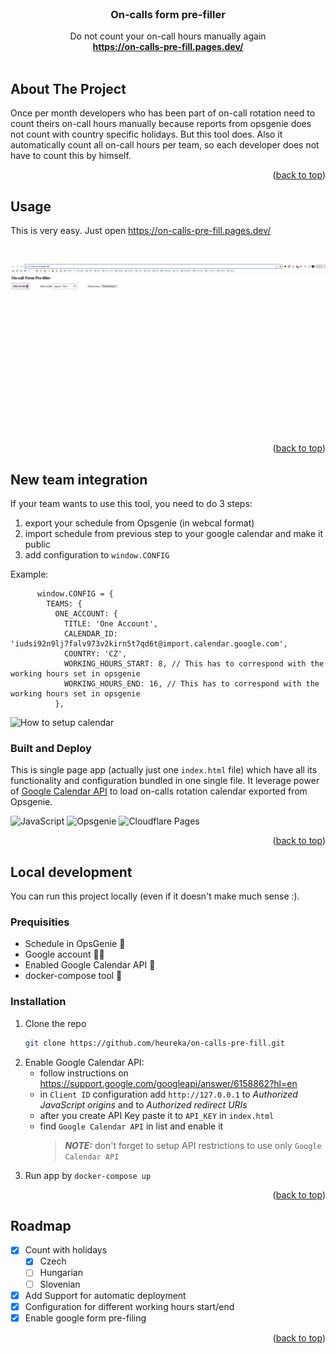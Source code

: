 <div id="top"></div>

<!-- PROJECT LOGO -->
<br />
<div align="center">

  <h3 align="center">On-calls form pre-filler</h3>

  <p align="center">
    Do not count your on-call hours manually again
    <br />
    <a href="https://on-calls-pre-fill.pages.dev/"><strong>https://on-calls-pre-fill.pages.dev/</strong></a>
    <br />
    <br />
  </p>
</div>


<!-- ABOUT THE PROJECT -->
## About The Project

<!-- [![Product Name Screen Shot][product-screenshot]](assets/app-screen.png) -->

Once per month developers who has been part of on-call rotation need to count theirs on-call hours manually because reports from opsgenie does not count with country specific holidays. But this tool does. Also it automatically count all on-call hours per team, so each developer does not have to count this by himself.

<p align="right">(<a href="#top">back to top</a>)</p>

<!-- USAGE EXAMPLES -->
## Usage

This is very easy. Just open https://on-calls-pre-fill.pages.dev/

<br />

![Showcase](assets/on-calls-prefiller.gif)

<p align="right">(<a href="#top">back to top</a>)</p>

## New team integration

If your team wants to use this tool, you need to do 3 steps:

1. export your schedule from Opsgenie (in webcal format)
1. import schedule from previous step to your google calendar and make it public
1. add configuration to `window.CONFIG`

Example:
```
      window.CONFIG = {
        TEAMS: {
          ONE_ACCOUNT: {
            TITLE: 'One Account',
            CALENDAR_ID: 'iudsi92n9lj7falv973v2kirn5t7qd6t@import.calendar.google.com',
            COUNTRY: 'CZ',
            WORKING_HOURS_START: 8, // This has to correspond with the working hours set in opsgenie
            WORKING_HOURS_END: 16, // This has to correspond with the working hours set in opsgenie
          },
```

![How to setup calendar](assets/schedule-to-calendar-id.gif)

### Built and Deploy

This is single page app (actually just one `index.html` file) which have all its functionality and configuration bundled in one single file. It leverage power of [Google Calendar API](https://developers.google.com/calendar/api/) to load on-calls rotation calendar exported from Opsgenie.

![JavaScript](https://img.shields.io/static/v1?style=for-the-badge&message=JavaScript&color=222222&logo=JavaScript&logoColor=F7DF1E&label=)
![Opsgenie](https://img.shields.io/static/v1?style=for-the-badge&message=Opsgenie&color=172B4D&logo=Opsgenie&logoColor=FFFFFF&label=)
![Cloudflare Pages](https://img.shields.io/static/v1?style=for-the-badge&message=Cloudflare+Pages&color=F38020&logo=Cloudflare+Pages&logoColor=FFFFFF&label=)

<p align="right">(<a href="#top">back to top</a>)</p>


<!-- LOCAL DEVELOPMENT -->
## Local development

You can run this project locally (even if it doesn't make much sense :).

### Prequisities

* Schedule in OpsGenie 📆
* Google account 🧔‍♂️
* Enabled Google Calendar API 🔑
* docker-compose tool 🧰

### Installation

1. Clone the repo
   ```sh
   git clone https://github.com/heureka/on-calls-pre-fill.git
1. Enable Google Calendar API:
    - follow instructions on https://support.google.com/googleapi/answer/6158862?hl=en
    - in `Client ID` configuration add `http://127.0.0.1` to _Authorized JavaScript origins_ and to _Authorized redirect URIs_
    - after you create API Key paste it to `API_KEY` in `index.html`
    - find `Google Calendar API` in list and enable it
        > **_NOTE:_** don't forget to setup API restrictions to use only `Google Calendar API`
1. Run app by `docker-compose up`

<p align="right">(<a href="#top">back to top</a>)</p>


<!-- ROADMAP -->
## Roadmap

- [x] Count with holidays
  - [x] Czech
  - [ ] Hungarian
  - [ ] Slovenian
- [x] Add Support for automatic deployment
- [x] Configuration for different working hours start/end
- [x] Enable google form pre-filing

<p align="right">(<a href="#top">back to top</a>)</p>